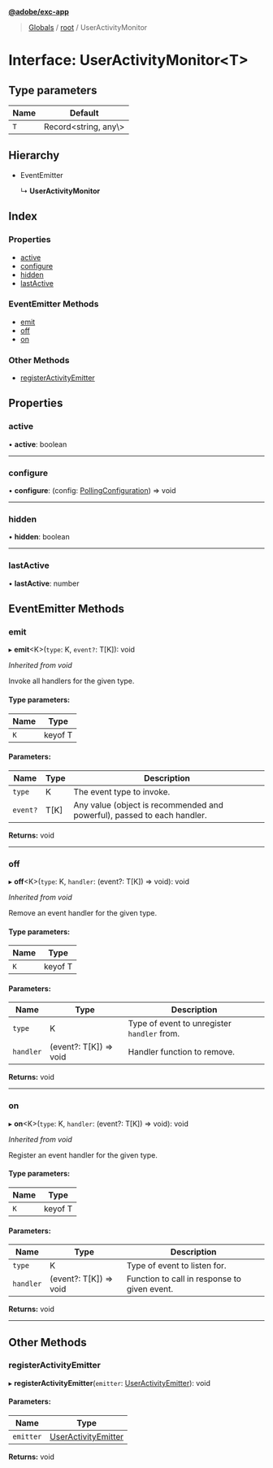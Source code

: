 **[@adobe/exc-app](../README.md)**

> [Globals](../README.md) / [root](../modules/root.md) / UserActivityMonitor

# Interface: UserActivityMonitor<T\>

## Type parameters

Name | Default |
------ | ------ |
`T` | Record<string, any\\> |

## Hierarchy

* EventEmitter

  ↳ **UserActivityMonitor**

## Index

### Properties

* [active](root.useractivitymonitor.md#active)
* [configure](root.useractivitymonitor.md#configure)
* [hidden](root.useractivitymonitor.md#hidden)
* [lastActive](root.useractivitymonitor.md#lastactive)

### EventEmitter Methods

* [emit](root.useractivitymonitor.md#emit)
* [off](root.useractivitymonitor.md#off)
* [on](root.useractivitymonitor.md#on)

### Other Methods

* [registerActivityEmitter](root.useractivitymonitor.md#registeractivityemitter)

## Properties

### active

•  **active**: boolean

___

### configure

•  **configure**: (config: [PollingConfiguration](root.pollingconfiguration.md)) => void

___

### hidden

•  **hidden**: boolean

___

### lastActive

•  **lastActive**: number

## EventEmitter Methods

### emit

▸ **emit**<K\>(`type`: K, `event?`: T[K]): void

*Inherited from void*

Invoke all handlers for the given type.

#### Type parameters:

Name | Type |
------ | ------ |
`K` | keyof T |

#### Parameters:

Name | Type | Description |
------ | ------ | ------ |
`type` | K | The event type to invoke. |
`event?` | T[K] | Any value (object is recommended and powerful), passed to each handler. |

**Returns:** void

___

### off

▸ **off**<K\>(`type`: K, `handler`: (event?: T[K]) => void): void

*Inherited from void*

Remove an event handler for the given type.

#### Type parameters:

Name | Type |
------ | ------ |
`K` | keyof T |

#### Parameters:

Name | Type | Description |
------ | ------ | ------ |
`type` | K | Type of event to unregister `handler` from. |
`handler` | (event?: T[K]) => void | Handler function to remove. |

**Returns:** void

___

### on

▸ **on**<K\>(`type`: K, `handler`: (event?: T[K]) => void): void

*Inherited from void*

Register an event handler for the given type.

#### Type parameters:

Name | Type |
------ | ------ |
`K` | keyof T |

#### Parameters:

Name | Type | Description |
------ | ------ | ------ |
`type` | K | Type of event to listen for. |
`handler` | (event?: T[K]) => void | Function to call in response to given event. |

**Returns:** void

___

## Other Methods

### registerActivityEmitter

▸ **registerActivityEmitter**(`emitter`: [UserActivityEmitter](root.useractivityemitter.md)): void

#### Parameters:

Name | Type |
------ | ------ |
`emitter` | [UserActivityEmitter](root.useractivityemitter.md) |

**Returns:** void
